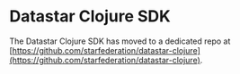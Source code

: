 # Datastar Clojure SDK

The Datastar Clojure SDK has moved to a dedicated repo at [https://github.com/starfederation/datastar-clojure](https://github.com/starfederation/datastar-clojure).